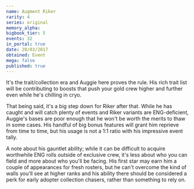 ```yaml
---
name: Augment Riker
rarity: 4
series: original
memory_alpha:
bigbook_tier: 5
events: 32
in_portal: true
date: 20/03/2017
obtained: Event
mega: false
published: true
---
```


It's the trait/collection era and Auggie here proves the rule. His rich trait list will be contributing to boosts that push your gold crew higher and further even while he's chilling in cryo.

That being said, it's a big step down for Riker after that. While he has caught and will catch plenty of events and Riker variants are ENG-deficient, Auggie's bases are poor enough that he won't be worth the merits to thaw in some cases. His handful of big bonus features will grant him reprieve from time to time, but his usage is not a 1:1 ratio with his impressive event tally.

A note about his gauntlet ability; while it can be difficult to acquire worthwhile ENG rolls outside of exclusive crew, it's less about who you can field and more about who you'll be facing. His first star may earn him a couple of appearances for fresh rosters, but he can't overcome the kind of walls you'll see at higher ranks and his ability there should be considered a perk for early adopter collection chasers, rather than something to rely on.
